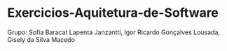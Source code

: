 # Exercicios-Aquitetura-de-Software

Grupo: 
Sofia Baracat Lapenta Janzantti,
Igor Ricardo Gonçalves Lousada,
Gisely da Silva Macedo
